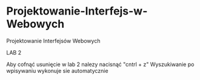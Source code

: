 # Projektowanie-Interfejs-w-Webowych
Projektowanie Interfejsów Webowych


LAB 2

Aby cofnąć usunięcie w lab 2 nalezy nacisnąć "cntrl + z"
Wyszukiwanie po wpisywaniu wykonuje sie automatycznie